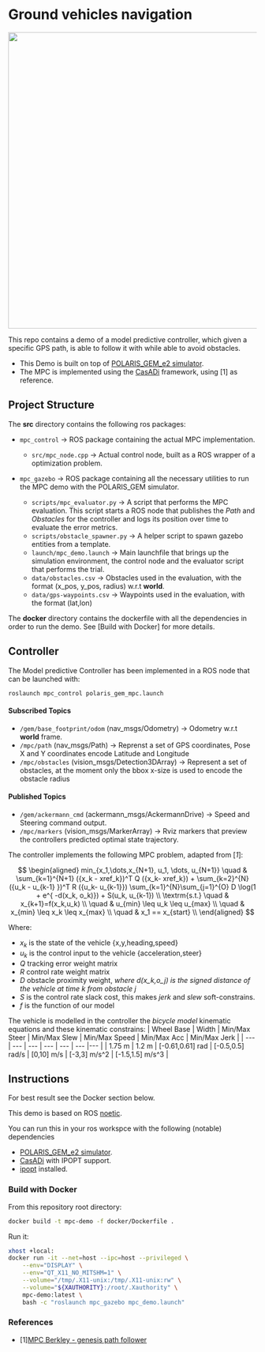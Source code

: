 # Ground vehicles navigation

<a href="results"><img src="./images/banner.gif" width="600"></a>

This repo contains a demo of a model predictive controller, which given a specific GPS path, is able to follow it with while able to avoid obstacles.

* This Demo is built on top of [POLARIS_GEM_e2 simulator](https://gitlab.engr.illinois.edu/gemillins/POLARIS_GEM_e2).
* The MPC is implemented using the [CasADi](https://web.casadi.org/docs/) framework, using [1] as reference.

## Project Structure

The **src** directory contains the following ros packages:
* `mpc_control` -> ROS package containing the actual MPC implementation.
  * `src/mpc_node.cpp` -> Actual control node, built as a ROS wrapper of a optimization problem.

* `mpc_gazebo` -> ROS package containing all the necessary utilities to run the MPC demo with the POLARIS_GEM simulator.
  * `scripts/mpc_evaluator.py` -> A script that performs the MPC evaluation. This script starts a ROS node that publishes the *Path* and *Obstacles* for the controller and logs its position over time to evaluate the error metrics.
  * `scripts/obstacle_spawner.py` -> A helper script to spawn gazebo entities from a template. 
  * `launch/mpc_demo.launch` -> Main launchfile that brings up the simulation environment, the control node and the evaluator script that performs the trial.
  * `data/obstacles.csv` -> Obstacles used in the evaluation, with the format (x_pos, y_pos, radius) w.r.t **world**.
  * `data/gps-waypoints.csv` -> Waypoints used in the evaluation, with the format (lat,lon)

The **docker** directory contains the dockerfile with all the dependencies in order to run the demo. See [Build with Docker] for more details.

## Controller

The Model predictive Controller has been implemented in a ROS node that can be launched with:
```
roslaunch mpc_control polaris_gem_mpc.launch
```

#### Subscribed Topics

* `/gem/base_footprint/odom` (nav_msgs/Odometry) -> Odometry w.r.t **world** frame.
* `/mpc/path` (nav_msgs/Path) -> Reprenst a set of GPS coordinates, Pose X and Y coordinates encode Latitude and Longitude
* `/mpc/obstacles` (vision_msgs/Detection3DArray) -> Represent a set of obstacles, at the moment only the bbox x-size is used to encode the obstacle radius

#### Published Topics

* `/gem/ackermann_cmd` (ackermann_msgs/AckermannDrive) -> Speed and Steering command output.
* `/mpc/markers` (vision_msgs/MarkerArray) -> Rviz markers that preview the controllers predicted optimal state trajectory. 

The controller implements the following MPC problem, adapted from [*1*]:

$$
\begin{aligned}
min_{x_1,\dots,x_{N+1}, u_1, \dots, u_{N+1}} \quad & \sum_{k=1}^{N+1} ({x_k - xref_k})^T Q ({x_k- xref_k}) + \sum_{k=2}^{N} ({u_k - u_{k-1} })^T R ({u_k- u_{k-1}}) \sum_{k=1}^{N}\sum_{j=1}^{O} D \log(1 + e^{ -d(x_k, o_k)}) + S(u_k, u_{k-1}) \\
\textrm{s.t.} \quad & x_{k+1}=f(x_k,u_k) \\
\quad & u_{min} \leq u_k \leq u_{max}    \\
\quad & x_{min} \leq x_k \leq x_{max}    \\
\quad & x_1 == x_{start}    \\
\end{aligned}
$$

Where:
* $x_k$ is the state of the vehicle {x,y,heading,speed}
* $u_k$ is the control input to the vehicle {acceleration,steer}
* $Q$ tracking error weight matrix
* $R$ control rate weight matrix
* $D$ obstacle proximity weight, *where d(x_k,o_j) is the signed distance of the vehicle at time k from obstacle j*
* $S$ is the control rate slack cost, this makes *jerk* and *slew* soft-constrains.
* $f$ is the function of our model

The vehicle is modelled in the controller the *bicycle model* kinematic equations and these kinematic constrains:
| Wheel Base | Width | Min/Max Steer | Min/Max Slew | Min/Max Speed | Min/Max Acc | Min/Max Jerk |
| --- | --- | --- | --- | --- | --- |--- |
| 1.75 m    | 1.2 m    | [-0.61,0.61] rad    | [-0.5,0.5] rad/s    | [0,10] m/s    | [-3,3] m/s^2   |  [-1.5,1.5] m/s^3  |

## Instructions

For best result see the Docker section below. 

This demo is based on ROS [noetic](https://wiki.ros.org/noetic/Installation).

You can run this in your ros workspce with the following (notable) dependencies
* [POLARIS_GEM_e2 simulator](https://gitlab.engr.illinois.edu/gemillins/POLARIS_GEM_e2).
* [CasADi](https://web.casadi.org/docs/) with IPOPT support.
* [ipopt](https://coin-or.github.io/Ipopt/INSTALL.html) installed.

### Build with Docker

From this repository root directory:
```bash
docker build -t mpc-demo -f docker/Dockerfile .
```

Run it:
```bash
xhost +local:
docker run -it --net=host --ipc=host --privileged \
    --env="DISPLAY" \
    --env="QT_X11_NO_MITSHM=1" \
    --volume="/tmp/.X11-unix:/tmp/.X11-unix:rw" \
    --volume="${XAUTHORITY}:/root/.Xauthority" \
    mpc-demo:latest \
    bash -c "roslaunch mpc_gazebo mpc_demo.launch"
```

### References
* [1][MPC Berkley - genesis path follower](https://github.com/MPC-Berkeley/genesis_path_follower/tree/master)
